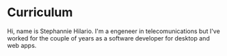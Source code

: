 # Curriculum

Hi, name is Stephannie Hilario. I'm a engeneer in telecomunications but I've worked for the couple of years as a software developer for desktop and web apps.
